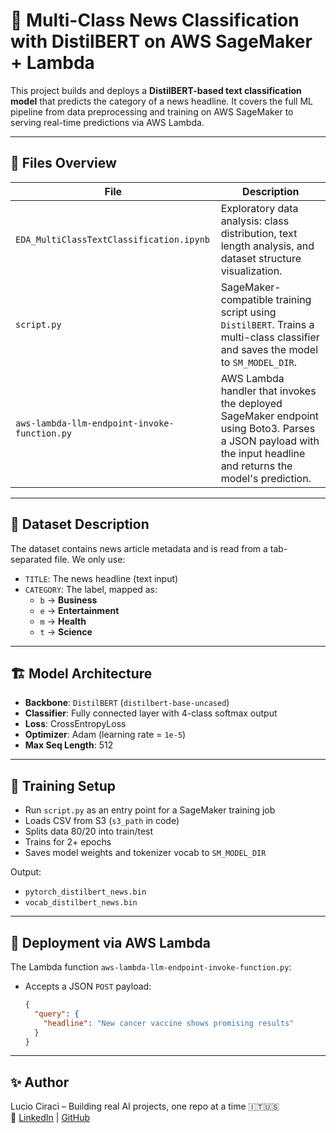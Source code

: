 # 🧠 Multi-Class News Classification with DistilBERT on AWS SageMaker + Lambda

This project builds and deploys a **DistilBERT-based text classification model** that predicts the category of a news headline. It covers the full ML pipeline from data preprocessing and training on AWS SageMaker to serving real-time predictions via AWS Lambda.

---

## 📁 Files Overview

| File | Description |
|------|-------------|
| `EDA_MultiClassTextClassification.ipynb` | Exploratory data analysis: class distribution, text length analysis, and dataset structure visualization. |
| `script.py` | SageMaker-compatible training script using `DistilBERT`. Trains a multi-class classifier and saves the model to `SM_MODEL_DIR`. |
| `aws-lambda-llm-endpoint-invoke-function.py` | AWS Lambda handler that invokes the deployed SageMaker endpoint using Boto3. Parses a JSON payload with the input headline and returns the model's prediction. |

---

## 🧾 Dataset Description

The dataset contains news article metadata and is read from a tab-separated file. We only use:

- `TITLE`: The news headline (text input)
- `CATEGORY`: The label, mapped as:
  - `b` → **Business**
  - `e` → **Entertainment**
  - `m` → **Health**
  - `t` → **Science**

---

## 🏗️ Model Architecture

- **Backbone**: `DistilBERT` (`distilbert-base-uncased`)
- **Classifier**: Fully connected layer with 4-class softmax output
- **Loss**: CrossEntropyLoss
- **Optimizer**: Adam (learning rate = `1e-5`)
- **Max Seq Length**: 512

---

## 🔧 Training Setup

- Run `script.py` as an entry point for a SageMaker training job
- Loads CSV from S3 (`s3_path` in code)
- Splits data 80/20 into train/test
- Trains for 2+ epochs
- Saves model weights and tokenizer vocab to `SM_MODEL_DIR`

Output:
- `pytorch_distilbert_news.bin`
- `vocab_distilbert_news.bin`

---

## 🚀 Deployment via AWS Lambda

The Lambda function `aws-lambda-llm-endpoint-invoke-function.py`:

- Accepts a JSON `POST` payload:
  ```json
  {
    "query": {
      "headline": "New cancer vaccine shows promising results"
    }
  }
  
---

## ✨ Author

Lucio Ciracì – Building real AI projects, one repo at a time 🇮🇹🇺🇸  
🔗 [LinkedIn](https://www.linkedin.com/in/lucio-ciraci94c) | [GitHub](https://github.com/lciraci)
